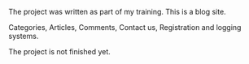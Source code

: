 The project was written as part of my training. This is a blog site.

Categories, 
Articles, 
Comments, 
Contact us, 
Registration and logging systems.

The project is not finished yet.